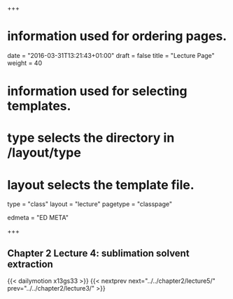 +++
# information used for ordering pages.
date = "2016-03-31T13:21:43+01:00"
draft = false
title = "Lecture Page"
weight = 40

# information used for selecting templates.
# type selects the directory in /layout/type
# layout selects the template file.

type   = "class"
layout = "lecture"
pagetype = "classpage"





edmeta = "ED META"

+++
## Chapter 2 Lecture 4: sublimation solvent extraction
{{< dailymotion x13gs33 >}}
{{< nextprev next="../../chapter2/lecture5/"     prev="../../chapter2/lecture3/"  >}}

